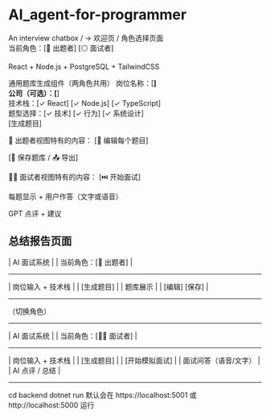 # AI_agent-for-programmer

An interview chatbox
/ → 欢迎页 / 角色选择页面  
当前角色：[🔘 出题者] [⚪ 面试者]

React + Node.js + PostgreSQL + TailwindCSS

通用题库生成组件（两角色共用）
岗位名称：[____]  
公司（可选）：[____]  
技术栈：[✓ React] [✓ Node.js] [✓ TypeScript]  
题型选择：[✓ 技术] [✓ 行为] [✓ 系统设计]  
[生成题目]

🧠 出题者视图特有的内容：
[📝 编辑每个题目]

[💾 保存题库 / 📤 导出]

🧑‍💼 面试者视图特有的内容：
[⏭️ 开始面试]

每题显示 + 用户作答（文字或语音）

GPT 点评 + 建议

## 总结报告页面

| AI 面试系统 |
| 当前角色：[🧠 出题者] |

---

| 岗位输入 + 技术栈 |
| [生成题目] |
| 题库展示 |
| [编辑] [保存] |

---

（切换角色）

---

| AI 面试系统 |
| 当前角色：[🧑‍💼 面试者] |

---

| 岗位输入 + 技术栈 |
| [生成题目] |
| [开始模拟面试] |
| 面试问答（语音/文字） |
| AI 点评 / 总结 |

---

cd backend
dotnet run
默认会在 https://localhost:5001 或 http://localhost:5000 运行

